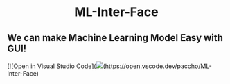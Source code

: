 <html>
<h1 align="center">ML-Inter-Face</h1>
</html>
<h2>We can make Machine Learning Model Easy with GUI!</h2>
[![Open in Visual Studio Code](<img src="https://img.shields.io/static/v1?logo=visualstudiocode&label=&message=Open%20in%20Visual%20Studio%20Code&labelColor=2c2c32&color=007acc&logoColor=007acc">(https://open.vscode.dev/paccho/ML-Inter-Face)</img>